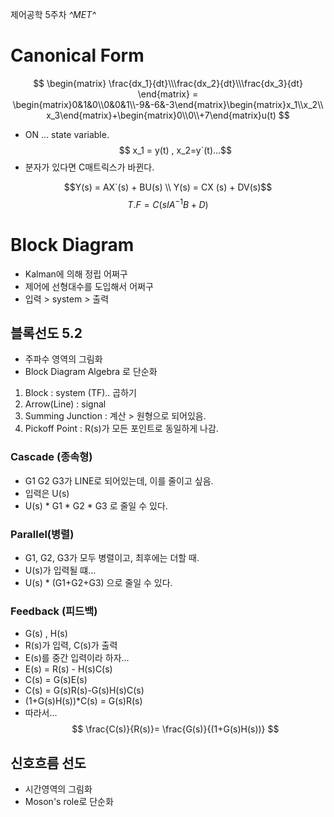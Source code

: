 제어공학 5주차
*^*MET*^*
# Canonical Form
$$ \begin{matrix} \frac{dx_1}{dt}\\\frac{dx_2}{dt}\\\frac{dx_3}{dt} \end{matrix} = \begin{matrix}0&1&0\\0&0&1\\-9&-6&-3\end{matrix}\begin{matrix}x_1\\x_2\\x_3\end{matrix}+\begin{matrix}0\\0\\+7\end{matrix}u(t) $$
- ON ... state variable.
$$ x_1 = y(t) , x_2=y`(t)...$$
- 분자가 있다면 C매트릭스가 바뀐다.

$$Y(s) = AX`(s) + BU(s) \\ Y(s) = CX (s) + DV(s)$$ 
$$T.F = C(sIA^{-1}B + D)$$
# Block Diagram
- Kalman에 의해 정립 어쩌구
- 제어에 선형대수를 도입해서 어쩌구
- 입력 > system > 출력 
## 블록선도 5.2
- 주파수 영역의 그림화
- Block Diagram Algebra 로 단순화 
1. Block : system (TF).. 곱하기
2. Arrow(Line) : signal
3. Summing Junction : 계산 > 원형으로 되어있음.
4. Pickoff Point : R(s)가 모든 포인트로 동일하게 나감. 

### Cascade (종속형)
- G1 G2 G3가 LINE로 되어있는데, 이를 줄이고 싶음.
- 입력은 U(s)
- U(s) * G1 * G2 * G3 로 줄일 수 있다.
### Parallel(병렬)
- G1, G2, G3가 모두 병렬이고, 최후에는 더할 때.
- U(s)가 입력될 떄...
- U(s) * (G1+G2+G3) 으로 줄일 수 있다. 
### Feedback (피드백)
- G(s) , H(s)
- R(s)가 입력, C(s)가 출력
- E(s)를 중간 입력이라 하자...
- E(s) = R(s) - H(s)C(s)
- C(s) = G(s)E(s)
- C(s) = G(s)R(s)-G(s)H(s)C(s)
- (1+G(s)H(s))*C(s) = G(s)R(s)
- 따라서...
$$  \frac{C(s)}{R(s)}= \frac{G(s)}{(1+G(s)H(s))} $$

## 신호흐름 선도
- 시간영역의 그림화
- Moson's role로 단순화